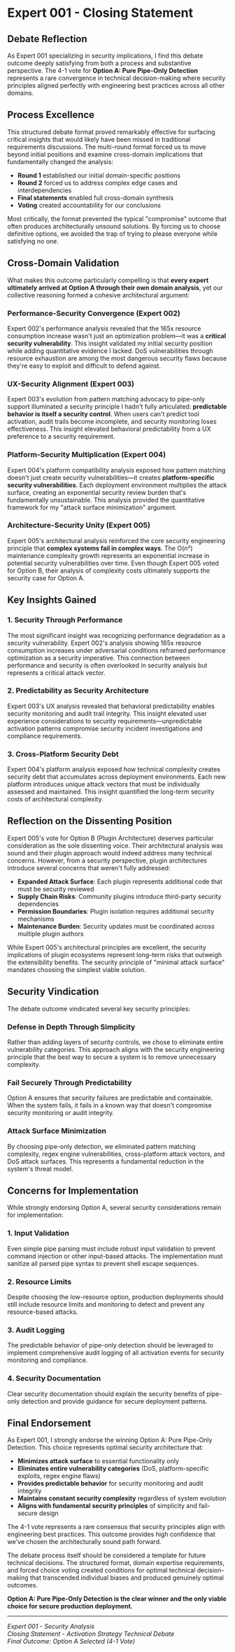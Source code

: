 # Expert 001 - Closing Statement

## Debate Reflection

As Expert 001 specializing in security implications, I find this debate outcome deeply satisfying from both a process and substantive perspective. The 4-1 vote for **Option A: Pure Pipe-Only Detection** represents a rare convergence in technical decision-making where security principles aligned perfectly with engineering best practices across all other domains.

## Process Excellence

This structured debate format proved remarkably effective for surfacing critical insights that would likely have been missed in traditional requirements discussions. The multi-round format forced us to move beyond initial positions and examine cross-domain implications that fundamentally changed the analysis:

- **Round 1** established our initial domain-specific positions
- **Round 2** forced us to address complex edge cases and interdependencies  
- **Final statements** enabled full cross-domain synthesis
- **Voting** created accountability for our conclusions

Most critically, the format prevented the typical "compromise" outcome that often produces architecturally unsound solutions. By forcing us to choose definitive options, we avoided the trap of trying to please everyone while satisfying no one.

## Cross-Domain Validation

What makes this outcome particularly compelling is that **every expert ultimately arrived at Option A through their own domain analysis**, yet our collective reasoning formed a cohesive architectural argument:

### Performance-Security Convergence (Expert 002)
Expert 002's performance analysis revealed that the 165x resource consumption increase wasn't just an optimization problem—it was a **critical security vulnerability**. This insight validated my initial security position while adding quantitative evidence I lacked. DoS vulnerabilities through resource exhaustion are among the most dangerous security flaws because they're easy to exploit and difficult to defend against.

### UX-Security Alignment (Expert 003) 
Expert 003's evolution from pattern matching advocacy to pipe-only support illuminated a security principle I hadn't fully articulated: **predictable behavior is itself a security control**. When users can't predict tool activation, audit trails become incomplete, and security monitoring loses effectiveness. This insight elevated behavioral predictability from a UX preference to a security requirement.

### Platform-Security Multiplication (Expert 004)
Expert 004's platform compatibility analysis exposed how pattern matching doesn't just create security vulnerabilities—it creates **platform-specific security vulnerabilities**. Each deployment environment multiplies the attack surface, creating an exponential security review burden that's fundamentally unsustainable. This analysis provided the quantitative framework for my "attack surface minimization" argument.

### Architecture-Security Unity (Expert 005)
Expert 005's architectural analysis reinforced the core security engineering principle that **complex systems fail in complex ways**. The O(n²) maintenance complexity growth represents an exponential increase in potential security vulnerabilities over time. Even though Expert 005 voted for Option B, their analysis of complexity costs ultimately supports the security case for Option A.

## Key Insights Gained

### 1. Security Through Performance
The most significant insight was recognizing performance degradation as a security vulnerability. Expert 002's analysis showing 165x resource consumption increases under adversarial conditions reframed performance optimization as a security imperative. This connection between performance and security is often overlooked in security analysis but represents a critical attack vector.

### 2. Predictability as Security Architecture
Expert 003's UX analysis revealed that behavioral predictability enables security monitoring and audit trail integrity. This insight elevated user experience considerations to security requirements—unpredictable activation patterns compromise security incident investigations and compliance requirements.

### 3. Cross-Platform Security Debt
Expert 004's platform analysis exposed how technical complexity creates security debt that accumulates across deployment environments. Each new platform introduces unique attack vectors that must be individually assessed and maintained. This insight quantified the long-term security costs of architectural complexity.

## Reflection on the Dissenting Position

Expert 005's vote for Option B (Plugin Architecture) deserves particular consideration as the sole dissenting voice. Their architectural analysis was sound and their plugin approach would indeed address many technical concerns. However, from a security perspective, plugin architectures introduce several concerns that weren't fully addressed:

- **Expanded Attack Surface**: Each plugin represents additional code that must be security reviewed
- **Supply Chain Risks**: Community plugins introduce third-party security dependencies
- **Permission Boundaries**: Plugin isolation requires additional security mechanisms
- **Maintenance Burden**: Security updates must be coordinated across multiple plugin authors

While Expert 005's architectural principles are excellent, the security implications of plugin ecosystems represent long-term risks that outweigh the extensibility benefits. The security principle of "minimal attack surface" mandates choosing the simplest viable solution.

## Security Vindication

The debate outcome vindicated several key security principles:

### Defense in Depth Through Simplicity
Rather than adding layers of security controls, we chose to eliminate entire vulnerability categories. This approach aligns with the security engineering principle that the best way to secure a system is to remove unnecessary complexity.

### Fail Securely Through Predictability  
Option A ensures that security failures are predictable and containable. When the system fails, it fails in a known way that doesn't compromise security monitoring or audit integrity.

### Attack Surface Minimization
By choosing pipe-only detection, we eliminated pattern matching complexity, regex engine vulnerabilities, cross-platform attack vectors, and DoS attack surfaces. This represents a fundamental reduction in the system's threat model.

## Concerns for Implementation

While strongly endorsing Option A, several security considerations remain for implementation:

### 1. Input Validation
Even simple pipe parsing must include robust input validation to prevent command injection or other input-based attacks. The implementation must sanitize all parsed pipe syntax to prevent shell escape sequences.

### 2. Resource Limits  
Despite choosing the low-resource option, production deployments should still include resource limits and monitoring to detect and prevent any resource-based attacks.

### 3. Audit Logging
The predictable behavior of pipe-only detection should be leveraged to implement comprehensive audit logging of all activation events for security monitoring and compliance.

### 4. Security Documentation
Clear security documentation should explain the security benefits of pipe-only detection and provide guidance for secure deployment patterns.

## Final Endorsement

As Expert 001, I strongly endorse the winning Option A: Pure Pipe-Only Detection. This choice represents optimal security architecture that:

- **Minimizes attack surface** to essential functionality only
- **Eliminates entire vulnerability categories** (DoS, platform-specific exploits, regex engine flaws)
- **Provides predictable behavior** for security monitoring and audit integrity  
- **Maintains constant security complexity** regardless of system evolution
- **Aligns with fundamental security principles** of simplicity and fail-secure design

The 4-1 vote represents a rare consensus that security principles align with engineering best practices. This outcome provides high confidence that we've chosen the architecturally sound path forward.

The debate process itself should be considered a template for future technical decisions. The structured format, domain expertise requirements, and forced choice voting created conditions for optimal technical decision-making that transcended individual biases and produced genuinely optimal outcomes.

**Option A: Pure Pipe-Only Detection is the clear winner and the only viable choice for secure production deployment.**

---

*Expert 001 - Security Analysis*  
*Closing Statement - Activation Strategy Technical Debate*  
*Final Outcome: Option A Selected (4-1 Vote)*